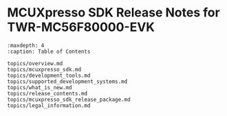 # MCUXpresso SDK Release Notes for TWR-MC56F80000-EVK


```{tocTree}
:maxdepth: 4
:caption: Table of Contents

topics/overview.md
topics/mcuxpresso_sdk.md
topics/development_tools.md
topics/supported_development_systems.md
topics/what_is_new.md
topics/release_contents.md
topics/mcuxpresso_sdk_release_package.md
topics/legal_information.md
```